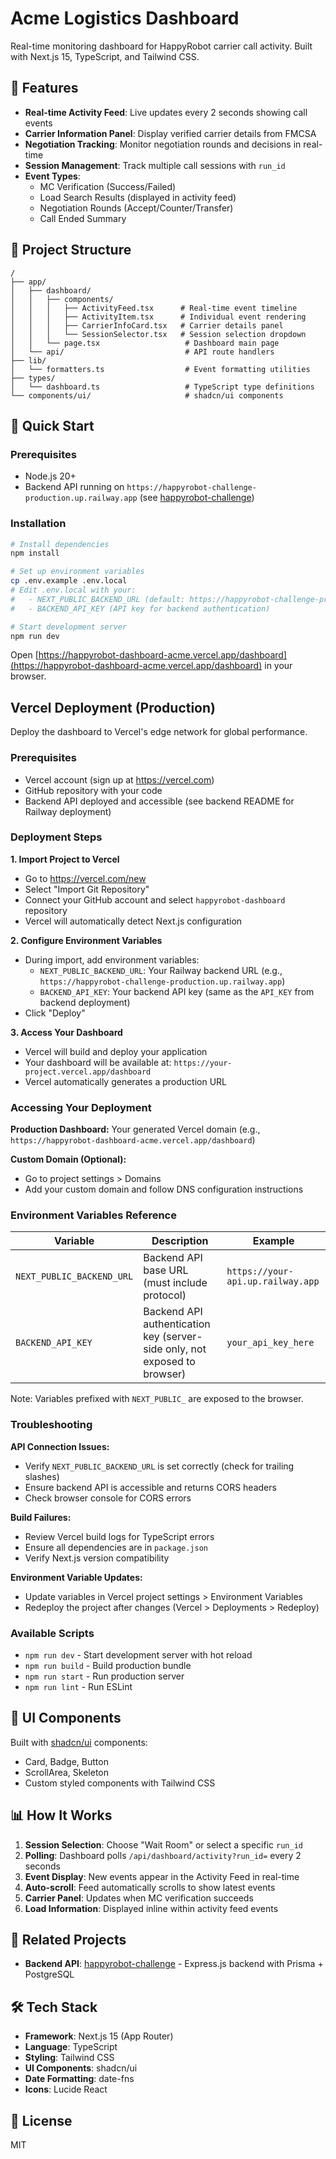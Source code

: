 # Acme Logistics Dashboard

Real-time monitoring dashboard for HappyRobot carrier call activity. Built with Next.js 15, TypeScript, and Tailwind CSS.

## 🌟 Features

- **Real-time Activity Feed**: Live updates every 2 seconds showing call events
- **Carrier Information Panel**: Display verified carrier details from FMCSA
- **Negotiation Tracking**: Monitor negotiation rounds and decisions in real-time
- **Session Management**: Track multiple call sessions with `run_id`
- **Event Types**:
  - MC Verification (Success/Failed)
  - Load Search Results (displayed in activity feed)
  - Negotiation Rounds (Accept/Counter/Transfer)
  - Call Ended Summary

## 📁 Project Structure

```
/
├── app/
│   ├── dashboard/
│   │   ├── components/
│   │   │   ├── ActivityFeed.tsx      # Real-time event timeline
│   │   │   ├── ActivityItem.tsx      # Individual event rendering
│   │   │   ├── CarrierInfoCard.tsx   # Carrier details panel
│   │   │   └── SessionSelector.tsx   # Session selection dropdown
│   │   └── page.tsx                   # Dashboard main page
│   └── api/                           # API route handlers
├── lib/
│   └── formatters.ts                  # Event formatting utilities
├── types/
│   └── dashboard.ts                   # TypeScript type definitions
└── components/ui/                     # shadcn/ui components
```

## 🚀 Quick Start

### Prerequisites
- Node.js 20+
- Backend API running on `https://happyrobot-challenge-production.up.railway.app` (see [happyrobot-challenge](https://github.com/0xalv/happyrobot-challenge))

### Installation

```bash
# Install dependencies
npm install

# Set up environment variables
cp .env.example .env.local
# Edit .env.local with your:
#   - NEXT_PUBLIC_BACKEND_URL (default: https://happyrobot-challenge-production.up.railway.app)
#   - BACKEND_API_KEY (API key for backend authentication)

# Start development server
npm run dev
```

Open [https://happyrobot-dashboard-acme.vercel.app/dashboard](https://happyrobot-dashboard-acme.vercel.app/dashboard) in your browser.

## Vercel Deployment (Production)

Deploy the dashboard to Vercel's edge network for global performance.

### Prerequisites
- Vercel account (sign up at https://vercel.com)
- GitHub repository with your code
- Backend API deployed and accessible (see backend README for Railway deployment)

### Deployment Steps

**1. Import Project to Vercel**
- Go to https://vercel.com/new
- Select "Import Git Repository"
- Connect your GitHub account and select `happyrobot-dashboard` repository
- Vercel will automatically detect Next.js configuration

**2. Configure Environment Variables**
- During import, add environment variables:
  - `NEXT_PUBLIC_BACKEND_URL`: Your Railway backend URL (e.g., `https://happyrobot-challenge-production.up.railway.app`)
  - `BACKEND_API_KEY`: Your backend API key (same as the `API_KEY` from backend deployment)
- Click "Deploy"

**3. Access Your Dashboard**
- Vercel will build and deploy your application
- Your dashboard will be available at: `https://your-project.vercel.app/dashboard`
- Vercel automatically generates a production URL

### Accessing Your Deployment

**Production Dashboard:** Your generated Vercel domain (e.g., `https://happyrobot-dashboard-acme.vercel.app/dashboard`)

**Custom Domain (Optional):**
- Go to project settings > Domains
- Add your custom domain and follow DNS configuration instructions

### Environment Variables Reference

| Variable | Description | Example |
|----------|-------------|---------|
| `NEXT_PUBLIC_BACKEND_URL` | Backend API base URL (must include protocol) | `https://your-api.up.railway.app` |
| `BACKEND_API_KEY` | Backend API authentication key (server-side only, not exposed to browser) | `your_api_key_here` |

Note: Variables prefixed with `NEXT_PUBLIC_` are exposed to the browser.

### Troubleshooting

**API Connection Issues:**
- Verify `NEXT_PUBLIC_BACKEND_URL` is set correctly (check for trailing slashes)
- Ensure backend API is accessible and returns CORS headers
- Check browser console for CORS errors

**Build Failures:**
- Review Vercel build logs for TypeScript errors
- Ensure all dependencies are in `package.json`
- Verify Next.js version compatibility

**Environment Variable Updates:**
- Update variables in Vercel project settings > Environment Variables
- Redeploy the project after changes (Vercel > Deployments > Redeploy)

### Available Scripts

- `npm run dev` - Start development server with hot reload
- `npm run build` - Build production bundle
- `npm run start` - Run production server
- `npm run lint` - Run ESLint

## 🎨 UI Components

Built with [shadcn/ui](https://ui.shadcn.com/) components:
- Card, Badge, Button
- ScrollArea, Skeleton
- Custom styled components with Tailwind CSS

## 📊 How It Works

1. **Session Selection**: Choose "Wait Room" or select a specific `run_id`
2. **Polling**: Dashboard polls `/api/dashboard/activity?run_id=` every 2 seconds
3. **Event Display**: New events appear in the Activity Feed in real-time
4. **Auto-scroll**: Feed automatically scrolls to show latest events
5. **Carrier Panel**: Updates when MC verification succeeds
6. **Load Information**: Displayed inline within activity feed events

## 🔗 Related Projects

- **Backend API**: [happyrobot-challenge](https://github.com/0xalv/happyrobot-challenge) - Express.js backend with Prisma + PostgreSQL

## 🛠️ Tech Stack

- **Framework**: Next.js 15 (App Router)
- **Language**: TypeScript
- **Styling**: Tailwind CSS
- **UI Components**: shadcn/ui
- **Date Formatting**: date-fns
- **Icons**: Lucide React

## 📝 License

MIT
